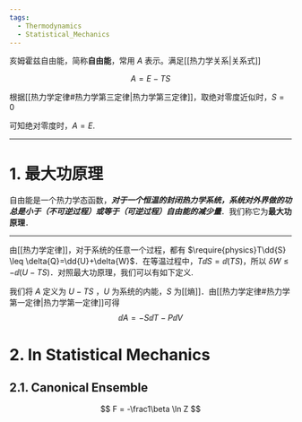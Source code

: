 ```yaml
---
tags:
  - Thermodynamics
  - Statistical_Mechanics
---
```


亥姆霍兹自由能，简称**自由能**，常用 $A$ 表示。满足[[热力学关系|关系式]]

$$
A = E-TS
$$

根据[[热力学定律#热力学第三定律|热力学第三定律]]，取绝对零度近似时，$S = 0$

可知绝对零度时，$A=E$.

---

# 1. 最大功原理

自由能是一个热力学态函数，***对于一个恒温的封闭热力学系统，系统对外界做的功总是小于（不可逆过程）或等于（可逆过程）自由能的减少量***．我们称它为**最大功原理**．

---

由[[热力学定律]]，对于系统的任意一个过程，都有 $\require{physics}T\dd{S} \leq \delta{Q}=\dd{U}+\delta{W}$．在等温过程中，$T\dd{S}=\dd{(TS)}$，所以 $\delta{W} \leq -\dd{(U-TS)}$．对照最大功原理，我们可以有如下定义. 

我们将 $A$ 定义为 $U-TS$ ，$U$ 为系统的内能，$S$ 为[[熵]]．由[[热力学定律#热力学第一定律|热力学第一定律]]可得
$$\dd{A}=-S\dd{T}-P\dd{V}$$



# 2. In Statistical Mechanics

## 2.1. Canonical Ensemble

$$
F = -\frac1\beta \ln Z
$$